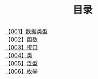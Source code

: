 
<style>
p{
  line-height:1.5;
}
.line a{
  font-size:18px;
}

</style>
<p style = "font-size:32px;font-weight:bold;text-align:center;">目录</p>

<div class = "line"><a href = "/Home/front-end/ts/ts001">【001】数据类型</a></div>
<div class = "line"><a href = "/Home/front-end/ts/ts002">【002】函数</a></div>
<div class = "line"><a href = "/Home/front-end/ts/ts003">【003】接口</a></div>
<div class = "line"><a href = "/Home/front-end/ts/ts004">【004】类</a></div>
<div class = "line"><a href = "/Home/front-end/ts/ts005">【005】泛型</a></div>
<div class = "line"><a href = "/Home/front-end/ts/ts006">【006】枚举</a></div>

